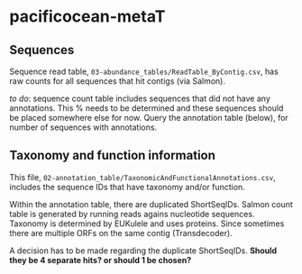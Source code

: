 # pacificocean-metaT

## Sequences

Sequence read table, ```03-abundance_tables/ReadTable_ByContig.csv```, has raw counts for all sequences that hit contigs (via Salmon).

_to do_: sequence count table includes sequences that did not have any annotations. This % needs to be determined and these sequences should be placed somewhere else for now. Query the annotation table (below), for number of sequences with annotations.

## Taxonomy and function information

This file, ```02-annotation_table/TaxonomicAndFunctionalAnnotations.csv```, includes the sequence IDs that have taxonomy and/or function. 

Within the annotation table, there are duplicated ShortSeqIDs. Salmon count table is generated by running reads agains nucleotide sequences. Taxonomy is determined by EUKulele and uses proteins. Since sometimes there are multiple ORFs on the same contig (Transdecoder).

A decision has to be made regarding the duplicate ShortSeqIDs. **Should they be 4 separate hits? or should 1 be chosen?**
